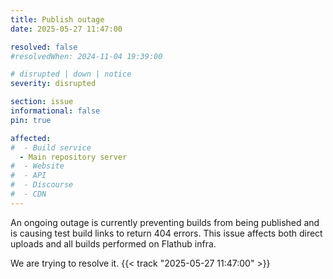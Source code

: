 ```yaml
---
title: Publish outage
date: 2025-05-27 11:47:00

resolved: false
#resolvedWhen: 2024-11-04 19:39:00

# disrupted | down | notice
severity: disrupted

section: issue
informational: false
pin: true

affected:
#  - Build service
  - Main repository server
#  - Website
#  - API
#  - Discourse
#  - CDN
---
```


An ongoing outage is currently preventing builds from being published
and is causing test build links to return 404 errors. This issue
affects both direct uploads and all builds performed on Flathub infra.

We are trying to resolve it. {{< track "2025-05-27 11:47:00" >}}
